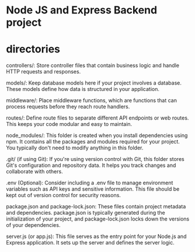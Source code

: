  # Node JS and Express Backend project
 
# directories
 
controllers/: Store controller files that contain business logic and handle HTTP requests and responses.

models/: Keep database models here if your project involves a database. These models define how data is structured in your application.

middleware/: Place middleware functions, which are functions that can process requests before they reach route handlers.

routes/: Define route files to separate different API endpoints or web routes. This keeps your code modular and easy to maintain.

node_modules/: This folder is created when you install dependencies using npm. It contains all the packages and modules required for your project. You typically don't need to modify anything in this folder.

.git/ (if using Git): If you're using version control with Git, this folder stores Git's configuration and repository data. It helps you track changes and collaborate with others.

.env (Optional): Consider including a .env file to manage environment variables such as API keys and sensitive information. This file should be kept out of version control for security reasons.

package.json and package-lock.json: These files contain project metadata and dependencies. package.json is typically generated during the initialization of your project, and package-lock.json locks down the versions of your dependencies.

server.js (or app.js): This file serves as the entry point for your Node.js and Express application. It sets up the server and defines the server logic.